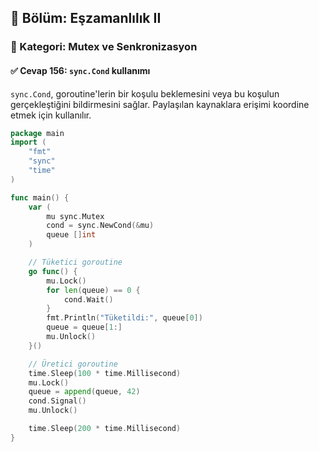 ## 📘 Bölüm: Eşzamanlılık II  
### 🔹 Kategori: Mutex ve Senkronizasyon  
#### ✅ Cevap 156: `sync.Cond` kullanımı

`sync.Cond`, goroutine'lerin bir koşulu beklemesini veya bu koşulun gerçekleştiğini bildirmesini sağlar. Paylaşılan kaynaklara erişimi koordine etmek için kullanılır.

```go
package main
import (
    "fmt"
    "sync"
    "time"
)

func main() {
    var (
        mu sync.Mutex
        cond = sync.NewCond(&mu)
        queue []int
    )

    // Tüketici goroutine
    go func() {
        mu.Lock()
        for len(queue) == 0 {
            cond.Wait()
        }
        fmt.Println("Tüketildi:", queue[0])
        queue = queue[1:]
        mu.Unlock()
    }()

    // Üretici goroutine
    time.Sleep(100 * time.Millisecond)
    mu.Lock()
    queue = append(queue, 42)
    cond.Signal()
    mu.Unlock()

    time.Sleep(200 * time.Millisecond)
}
```
